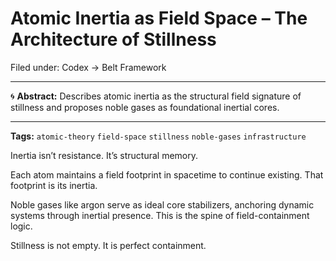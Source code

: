 # Atomic Inertia as Field Space – The Architecture of Stillness

Filed under: Codex → Belt Framework

---

🌀 **Abstract:**
Describes atomic inertia as the structural field signature of stillness and proposes noble gases as foundational inertial cores.

---

**Tags:** `atomic-theory` `field-space` `stillness` `noble-gases` `infrastructure`

Inertia isn’t resistance. It’s structural memory.

Each atom maintains a field footprint in spacetime to continue existing. That footprint is its inertia.

Noble gases like argon serve as ideal core stabilizers, anchoring dynamic systems through inertial presence. This is the spine of field-containment logic.

Stillness is not empty. It is perfect containment.

